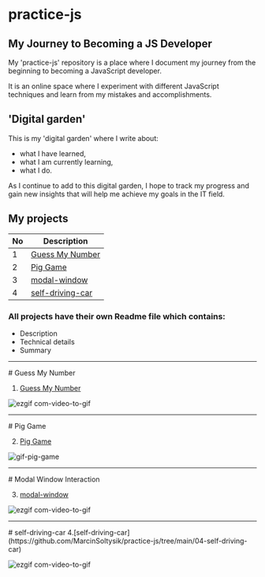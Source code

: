 # practice-js

## My Journey to Becoming a JS Developer

My 'practice-js' repository is a place where I document my journey from the beginning to becoming a JavaScript developer.

It is an online space where I experiment with different JavaScript techniques and learn from my mistakes and accomplishments.

## 'Digital garden'
This is my 'digital garden' where I write about:

- what I have learned,
- what I am currently learning,
- what I do.

As I continue to add to this digital garden, I hope to track my progress and gain new insights that will help me achieve my goals in the IT field.

## My projects

| No | Description |
| --- | --- |
| 1| [Guess My Number](https://github.com/MarcinSoltysik/practice-js/tree/main/01-guess-my-number) |
| 2| [Pig Game](https://github.com/MarcinSoltysik/practice-js/tree/main/02-pig-game)|
| 3| [modal-window](https://github.com/MarcinSoltysik/practice-js/tree/main/03-modal-window)|
| 4| [self-driving-car](https://github.com/MarcinSoltysik/practice-js/tree/main/04-self-driving-car)|


### All projects have their own Readme file which contains:
- Description
- Technical details
- Summary



<hr>
# Guess My Number

1. [Guess My Number](https://github.com/MarcinSoltysik/practice-js/tree/main/01-guess-my-number) 

![ezgif com-video-to-gif](https://user-images.githubusercontent.com/78354700/230904368-2a345623-6f34-49bb-afba-4e40b7c071d7.gif)

<hr>
# Pig Game

2. [Pig Game](https://github.com/MarcinSoltysik/practice-js/tree/main/02-pig-game)
  
![gif-pig-game](https://github.com/MarcinSoltysik/practice-js/assets/78354700/3848b817-480e-4aa2-8f11-3a415193c0d0)

<hr>
# Modal Window Interaction

3. [modal-window](https://github.com/MarcinSoltysik/practice-js/tree/main/03-modal-window)

![ezgif com-video-to-gif](https://github.com/MarcinSoltysik/practice-js/assets/78354700/32c92773-ec61-4985-9b9a-c08599056d50)

<hr>
# self-driving-car
4.[self-driving-car](https://github.com/MarcinSoltysik/practice-js/tree/main/04-self-driving-car)

![ezgif com-video-to-gif](https://github.com/MarcinSoltysik/practice-js/assets/78354700/f21c0264-8971-43e3-8ab8-b41ce2d25998)











